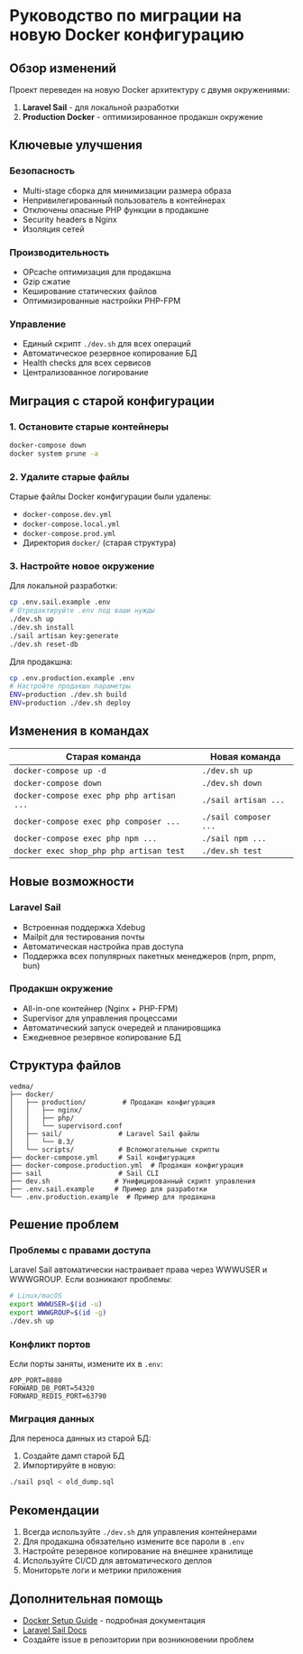 # Руководство по миграции на новую Docker конфигурацию

## Обзор изменений

Проект переведен на новую Docker архитектуру с двумя окружениями:
1. **Laravel Sail** - для локальной разработки
2. **Production Docker** - оптимизированное продакшн окружение

## Ключевые улучшения

### Безопасность
- Multi-stage сборка для минимизации размера образа
- Непривилегированный пользователь в контейнерах
- Отключены опасные PHP функции в продакшне
- Security headers в Nginx
- Изоляция сетей

### Производительность
- OPcache оптимизация для продакшна
- Gzip сжатие
- Кеширование статических файлов
- Оптимизированные настройки PHP-FPM

### Управление
- Единый скрипт `./dev.sh` для всех операций
- Автоматическое резервное копирование БД
- Health checks для всех сервисов
- Централизованное логирование

## Миграция с старой конфигурации

### 1. Остановите старые контейнеры

```bash
docker-compose down
docker system prune -a
```

### 2. Удалите старые файлы

Старые файлы Docker конфигурации были удалены:
- `docker-compose.dev.yml`
- `docker-compose.local.yml`
- `docker-compose.prod.yml`
- Директория `docker/` (старая структура)

### 3. Настройте новое окружение

Для локальной разработки:
```bash
cp .env.sail.example .env
# Отредактируйте .env под ваши нужды
./dev.sh up
./dev.sh install
./sail artisan key:generate
./dev.sh reset-db
```

Для продакшна:
```bash
cp .env.production.example .env
# Настройте продакшн параметры
ENV=production ./dev.sh build
ENV=production ./dev.sh deploy
```

## Изменения в командах

| Старая команда | Новая команда |
|----------------|---------------|
| `docker-compose up -d` | `./dev.sh up` |
| `docker-compose down` | `./dev.sh down` |
| `docker-compose exec php php artisan ...` | `./sail artisan ...` |
| `docker-compose exec php composer ...` | `./sail composer ...` |
| `docker-compose exec php npm ...` | `./sail npm ...` |
| `docker exec shop_php php artisan test` | `./dev.sh test` |

## Новые возможности

### Laravel Sail

- Встроенная поддержка Xdebug
- Mailpit для тестирования почты
- Автоматическая настройка прав доступа
- Поддержка всех популярных пакетных менеджеров (npm, pnpm, bun)

### Продакшн окружение

- All-in-one контейнер (Nginx + PHP-FPM)
- Supervisor для управления процессами
- Автоматический запуск очередей и планировщика
- Ежедневное резервное копирование БД

## Структура файлов

```
vedma/
├── docker/
│   ├── production/         # Продакшн конфигурация
│   │   ├── nginx/
│   │   ├── php/
│   │   └── supervisord.conf
│   ├── sail/              # Laravel Sail файлы
│   │   └── 8.3/
│   └── scripts/           # Вспомогательные скрипты
├── docker-compose.yml     # Sail конфигурация
├── docker-compose.production.yml  # Продакшн конфигурация
├── sail                   # Sail CLI
├── dev.sh                # Унифицированный скрипт управления
├── .env.sail.example     # Пример для разработки
└── .env.production.example  # Пример для продакшна
```

## Решение проблем

### Проблемы с правами доступа

Laravel Sail автоматически настраивает права через WWWUSER и WWWGROUP.
Если возникают проблемы:

```bash
# Linux/macOS
export WWWUSER=$(id -u)
export WWWGROUP=$(id -g)
./dev.sh up
```

### Конфликт портов

Если порты заняты, измените их в `.env`:
```env
APP_PORT=8080
FORWARD_DB_PORT=54320
FORWARD_REDIS_PORT=63790
```

### Миграция данных

Для переноса данных из старой БД:
1. Создайте дамп старой БД
2. Импортируйте в новую:
```bash
./sail psql < old_dump.sql
```

## Рекомендации

1. Всегда используйте `./dev.sh` для управления контейнерами
2. Для продакшна обязательно измените все пароли в `.env`
3. Настройте резервное копирование на внешнее хранилище
4. Используйте CI/CD для автоматического деплоя
5. Мониторьте логи и метрики приложения

## Дополнительная помощь

- [Docker Setup Guide](DOCKER_SETUP.md) - подробная документация
- [Laravel Sail Docs](https://laravel.com/docs/sail)
- Создайте issue в репозитории при возникновении проблем